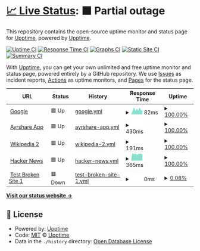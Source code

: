 # [📈 Live Status](https://upptime.github.io/upptime): <!--live status--> **🟧 Partial outage**

This repository contains the open-source uptime monitor and status page for [Upptime](https://upptime.js.org), powered by [Upptime](https://github.com/upptime/upptime).

[![Uptime CI](https://github.com/upptime/upptime/workflows/Uptime%20CI/badge.svg)](https://github.com/upptime/upptime/actions?query=workflow%3A%22Uptime+CI%22)
[![Response Time CI](https://github.com/upptime/upptime/workflows/Response%20Time%20CI/badge.svg)](https://github.com/upptime/upptime/actions?query=workflow%3A%22Response+Time+CI%22)
[![Graphs CI](https://github.com/upptime/upptime/workflows/Graphs%20CI/badge.svg)](https://github.com/upptime/upptime/actions?query=workflow%3A%22Graphs+CI%22)
[![Static Site CI](https://github.com/upptime/upptime/workflows/Static%20Site%20CI/badge.svg)](https://github.com/upptime/upptime/actions?query=workflow%3A%22Static+Site+CI%22)
[![Summary CI](https://github.com/upptime/upptime/workflows/Summary%20CI/badge.svg)](https://github.com/upptime/upptime/actions?query=workflow%3A%22Summary+CI%22)

With [Upptime](https://upptime.js.org), you can get your own unlimited and free uptime monitor and status page, powered entirely by a GitHub repository. We use [Issues](https://github.com/upptime/upptime/issues) as incident reports, [Actions](https://github.com/upptime/upptime/actions) as uptime monitors, and [Pages](https://upptime.github.io/upptime) for the status page.

<!--start: status pages-->
<!-- This summary is generated by Upptime (https://github.com/upptime/upptime) -->
<!-- Do not edit this manually, your changes will be overwritten -->
<!-- prettier-ignore -->
| URL | Status | History | Response Time | Uptime |
| --- | ------ | ------- | ------------- | ------ |
| <img alt="" src="https://favicons.githubusercontent.com/www.google.com" height="13"> [Google](https://www.google.com) | 🟩 Up | [google.yml](https://github.com/gbourne1/uptime-status/commits/HEAD/history/google.yml) | <details><summary><img alt="Response time graph" src="./graphs/google/response-time-week.png" height="20"> 82ms</summary><br><a href="https://upptime.github.io/upptime/history/google"><img alt="Response time 82" src="https://img.shields.io/endpoint?url=https%3A%2F%2Fraw.githubusercontent.com%2Fgbourne1%2Fuptime-status%2FHEAD%2Fapi%2Fgoogle%2Fresponse-time.json"></a><br><a href="https://upptime.github.io/upptime/history/google"><img alt="24-hour response time 82" src="https://img.shields.io/endpoint?url=https%3A%2F%2Fraw.githubusercontent.com%2Fgbourne1%2Fuptime-status%2FHEAD%2Fapi%2Fgoogle%2Fresponse-time-day.json"></a><br><a href="https://upptime.github.io/upptime/history/google"><img alt="7-day response time 82" src="https://img.shields.io/endpoint?url=https%3A%2F%2Fraw.githubusercontent.com%2Fgbourne1%2Fuptime-status%2FHEAD%2Fapi%2Fgoogle%2Fresponse-time-week.json"></a><br><a href="https://upptime.github.io/upptime/history/google"><img alt="30-day response time 82" src="https://img.shields.io/endpoint?url=https%3A%2F%2Fraw.githubusercontent.com%2Fgbourne1%2Fuptime-status%2FHEAD%2Fapi%2Fgoogle%2Fresponse-time-month.json"></a><br><a href="https://upptime.github.io/upptime/history/google"><img alt="1-year response time 82" src="https://img.shields.io/endpoint?url=https%3A%2F%2Fraw.githubusercontent.com%2Fgbourne1%2Fuptime-status%2FHEAD%2Fapi%2Fgoogle%2Fresponse-time-year.json"></a></details> | <details><summary><a href="https://upptime.github.io/upptime/history/google">100.00%</a></summary><a href="https://upptime.github.io/upptime/history/google"><img alt="All-time uptime 100.00%" src="https://img.shields.io/endpoint?url=https%3A%2F%2Fraw.githubusercontent.com%2Fgbourne1%2Fuptime-status%2FHEAD%2Fapi%2Fgoogle%2Fuptime.json"></a><br><a href="https://upptime.github.io/upptime/history/google"><img alt="24-hour uptime 100.00%" src="https://img.shields.io/endpoint?url=https%3A%2F%2Fraw.githubusercontent.com%2Fgbourne1%2Fuptime-status%2FHEAD%2Fapi%2Fgoogle%2Fuptime-day.json"></a><br><a href="https://upptime.github.io/upptime/history/google"><img alt="7-day uptime 100.00%" src="https://img.shields.io/endpoint?url=https%3A%2F%2Fraw.githubusercontent.com%2Fgbourne1%2Fuptime-status%2FHEAD%2Fapi%2Fgoogle%2Fuptime-week.json"></a><br><a href="https://upptime.github.io/upptime/history/google"><img alt="30-day uptime 100.00%" src="https://img.shields.io/endpoint?url=https%3A%2F%2Fraw.githubusercontent.com%2Fgbourne1%2Fuptime-status%2FHEAD%2Fapi%2Fgoogle%2Fuptime-month.json"></a><br><a href="https://upptime.github.io/upptime/history/google"><img alt="1-year uptime 100.00%" src="https://img.shields.io/endpoint?url=https%3A%2F%2Fraw.githubusercontent.com%2Fgbourne1%2Fuptime-status%2FHEAD%2Fapi%2Fgoogle%2Fuptime-year.json"></a></details>
| <img alt="" src="https://favicons.githubusercontent.com/app.ayrshare.com" height="13"> [Ayrshare App](https://app.ayrshare.com) | 🟩 Up | [ayrshare-app.yml](https://github.com/gbourne1/uptime-status/commits/HEAD/history/ayrshare-app.yml) | <details><summary><img alt="Response time graph" src="./graphs/ayrshare-app/response-time-week.png" height="20"> 430ms</summary><br><a href="https://upptime.github.io/upptime/history/ayrshare-app"><img alt="Response time 430" src="https://img.shields.io/endpoint?url=https%3A%2F%2Fraw.githubusercontent.com%2Fgbourne1%2Fuptime-status%2FHEAD%2Fapi%2Fayrshare-app%2Fresponse-time.json"></a><br><a href="https://upptime.github.io/upptime/history/ayrshare-app"><img alt="24-hour response time 430" src="https://img.shields.io/endpoint?url=https%3A%2F%2Fraw.githubusercontent.com%2Fgbourne1%2Fuptime-status%2FHEAD%2Fapi%2Fayrshare-app%2Fresponse-time-day.json"></a><br><a href="https://upptime.github.io/upptime/history/ayrshare-app"><img alt="7-day response time 430" src="https://img.shields.io/endpoint?url=https%3A%2F%2Fraw.githubusercontent.com%2Fgbourne1%2Fuptime-status%2FHEAD%2Fapi%2Fayrshare-app%2Fresponse-time-week.json"></a><br><a href="https://upptime.github.io/upptime/history/ayrshare-app"><img alt="30-day response time 430" src="https://img.shields.io/endpoint?url=https%3A%2F%2Fraw.githubusercontent.com%2Fgbourne1%2Fuptime-status%2FHEAD%2Fapi%2Fayrshare-app%2Fresponse-time-month.json"></a><br><a href="https://upptime.github.io/upptime/history/ayrshare-app"><img alt="1-year response time 430" src="https://img.shields.io/endpoint?url=https%3A%2F%2Fraw.githubusercontent.com%2Fgbourne1%2Fuptime-status%2FHEAD%2Fapi%2Fayrshare-app%2Fresponse-time-year.json"></a></details> | <details><summary><a href="https://upptime.github.io/upptime/history/ayrshare-app">100.00%</a></summary><a href="https://upptime.github.io/upptime/history/ayrshare-app"><img alt="All-time uptime 100.00%" src="https://img.shields.io/endpoint?url=https%3A%2F%2Fraw.githubusercontent.com%2Fgbourne1%2Fuptime-status%2FHEAD%2Fapi%2Fayrshare-app%2Fuptime.json"></a><br><a href="https://upptime.github.io/upptime/history/ayrshare-app"><img alt="24-hour uptime 100.00%" src="https://img.shields.io/endpoint?url=https%3A%2F%2Fraw.githubusercontent.com%2Fgbourne1%2Fuptime-status%2FHEAD%2Fapi%2Fayrshare-app%2Fuptime-day.json"></a><br><a href="https://upptime.github.io/upptime/history/ayrshare-app"><img alt="7-day uptime 100.00%" src="https://img.shields.io/endpoint?url=https%3A%2F%2Fraw.githubusercontent.com%2Fgbourne1%2Fuptime-status%2FHEAD%2Fapi%2Fayrshare-app%2Fuptime-week.json"></a><br><a href="https://upptime.github.io/upptime/history/ayrshare-app"><img alt="30-day uptime 100.00%" src="https://img.shields.io/endpoint?url=https%3A%2F%2Fraw.githubusercontent.com%2Fgbourne1%2Fuptime-status%2FHEAD%2Fapi%2Fayrshare-app%2Fuptime-month.json"></a><br><a href="https://upptime.github.io/upptime/history/ayrshare-app"><img alt="1-year uptime 100.00%" src="https://img.shields.io/endpoint?url=https%3A%2F%2Fraw.githubusercontent.com%2Fgbourne1%2Fuptime-status%2FHEAD%2Fapi%2Fayrshare-app%2Fuptime-year.json"></a></details>
| <img alt="" src="https://favicons.githubusercontent.com/en.wikipedia.org" height="13"> [Wikipedia 2](https://en.wikipedia.org) | 🟩 Up | [wikipedia-2.yml](https://github.com/gbourne1/uptime-status/commits/HEAD/history/wikipedia-2.yml) | <details><summary><img alt="Response time graph" src="./graphs/wikipedia-2/response-time-week.png" height="20"> 191ms</summary><br><a href="https://upptime.github.io/upptime/history/wikipedia-2"><img alt="Response time 191" src="https://img.shields.io/endpoint?url=https%3A%2F%2Fraw.githubusercontent.com%2Fgbourne1%2Fuptime-status%2FHEAD%2Fapi%2Fwikipedia-2%2Fresponse-time.json"></a><br><a href="https://upptime.github.io/upptime/history/wikipedia-2"><img alt="24-hour response time 191" src="https://img.shields.io/endpoint?url=https%3A%2F%2Fraw.githubusercontent.com%2Fgbourne1%2Fuptime-status%2FHEAD%2Fapi%2Fwikipedia-2%2Fresponse-time-day.json"></a><br><a href="https://upptime.github.io/upptime/history/wikipedia-2"><img alt="7-day response time 191" src="https://img.shields.io/endpoint?url=https%3A%2F%2Fraw.githubusercontent.com%2Fgbourne1%2Fuptime-status%2FHEAD%2Fapi%2Fwikipedia-2%2Fresponse-time-week.json"></a><br><a href="https://upptime.github.io/upptime/history/wikipedia-2"><img alt="30-day response time 191" src="https://img.shields.io/endpoint?url=https%3A%2F%2Fraw.githubusercontent.com%2Fgbourne1%2Fuptime-status%2FHEAD%2Fapi%2Fwikipedia-2%2Fresponse-time-month.json"></a><br><a href="https://upptime.github.io/upptime/history/wikipedia-2"><img alt="1-year response time 191" src="https://img.shields.io/endpoint?url=https%3A%2F%2Fraw.githubusercontent.com%2Fgbourne1%2Fuptime-status%2FHEAD%2Fapi%2Fwikipedia-2%2Fresponse-time-year.json"></a></details> | <details><summary><a href="https://upptime.github.io/upptime/history/wikipedia-2">100.00%</a></summary><a href="https://upptime.github.io/upptime/history/wikipedia-2"><img alt="All-time uptime 100.00%" src="https://img.shields.io/endpoint?url=https%3A%2F%2Fraw.githubusercontent.com%2Fgbourne1%2Fuptime-status%2FHEAD%2Fapi%2Fwikipedia-2%2Fuptime.json"></a><br><a href="https://upptime.github.io/upptime/history/wikipedia-2"><img alt="24-hour uptime 100.00%" src="https://img.shields.io/endpoint?url=https%3A%2F%2Fraw.githubusercontent.com%2Fgbourne1%2Fuptime-status%2FHEAD%2Fapi%2Fwikipedia-2%2Fuptime-day.json"></a><br><a href="https://upptime.github.io/upptime/history/wikipedia-2"><img alt="7-day uptime 100.00%" src="https://img.shields.io/endpoint?url=https%3A%2F%2Fraw.githubusercontent.com%2Fgbourne1%2Fuptime-status%2FHEAD%2Fapi%2Fwikipedia-2%2Fuptime-week.json"></a><br><a href="https://upptime.github.io/upptime/history/wikipedia-2"><img alt="30-day uptime 100.00%" src="https://img.shields.io/endpoint?url=https%3A%2F%2Fraw.githubusercontent.com%2Fgbourne1%2Fuptime-status%2FHEAD%2Fapi%2Fwikipedia-2%2Fuptime-month.json"></a><br><a href="https://upptime.github.io/upptime/history/wikipedia-2"><img alt="1-year uptime 100.00%" src="https://img.shields.io/endpoint?url=https%3A%2F%2Fraw.githubusercontent.com%2Fgbourne1%2Fuptime-status%2FHEAD%2Fapi%2Fwikipedia-2%2Fuptime-year.json"></a></details>
| <img alt="" src="https://favicons.githubusercontent.com/news.ycombinator.com" height="13"> [Hacker News](https://news.ycombinator.com) | 🟩 Up | [hacker-news.yml](https://github.com/gbourne1/uptime-status/commits/HEAD/history/hacker-news.yml) | <details><summary><img alt="Response time graph" src="./graphs/hacker-news/response-time-week.png" height="20"> 365ms</summary><br><a href="https://upptime.github.io/upptime/history/hacker-news"><img alt="Response time 365" src="https://img.shields.io/endpoint?url=https%3A%2F%2Fraw.githubusercontent.com%2Fgbourne1%2Fuptime-status%2FHEAD%2Fapi%2Fhacker-news%2Fresponse-time.json"></a><br><a href="https://upptime.github.io/upptime/history/hacker-news"><img alt="24-hour response time 365" src="https://img.shields.io/endpoint?url=https%3A%2F%2Fraw.githubusercontent.com%2Fgbourne1%2Fuptime-status%2FHEAD%2Fapi%2Fhacker-news%2Fresponse-time-day.json"></a><br><a href="https://upptime.github.io/upptime/history/hacker-news"><img alt="7-day response time 365" src="https://img.shields.io/endpoint?url=https%3A%2F%2Fraw.githubusercontent.com%2Fgbourne1%2Fuptime-status%2FHEAD%2Fapi%2Fhacker-news%2Fresponse-time-week.json"></a><br><a href="https://upptime.github.io/upptime/history/hacker-news"><img alt="30-day response time 365" src="https://img.shields.io/endpoint?url=https%3A%2F%2Fraw.githubusercontent.com%2Fgbourne1%2Fuptime-status%2FHEAD%2Fapi%2Fhacker-news%2Fresponse-time-month.json"></a><br><a href="https://upptime.github.io/upptime/history/hacker-news"><img alt="1-year response time 365" src="https://img.shields.io/endpoint?url=https%3A%2F%2Fraw.githubusercontent.com%2Fgbourne1%2Fuptime-status%2FHEAD%2Fapi%2Fhacker-news%2Fresponse-time-year.json"></a></details> | <details><summary><a href="https://upptime.github.io/upptime/history/hacker-news">100.00%</a></summary><a href="https://upptime.github.io/upptime/history/hacker-news"><img alt="All-time uptime 100.00%" src="https://img.shields.io/endpoint?url=https%3A%2F%2Fraw.githubusercontent.com%2Fgbourne1%2Fuptime-status%2FHEAD%2Fapi%2Fhacker-news%2Fuptime.json"></a><br><a href="https://upptime.github.io/upptime/history/hacker-news"><img alt="24-hour uptime 100.00%" src="https://img.shields.io/endpoint?url=https%3A%2F%2Fraw.githubusercontent.com%2Fgbourne1%2Fuptime-status%2FHEAD%2Fapi%2Fhacker-news%2Fuptime-day.json"></a><br><a href="https://upptime.github.io/upptime/history/hacker-news"><img alt="7-day uptime 100.00%" src="https://img.shields.io/endpoint?url=https%3A%2F%2Fraw.githubusercontent.com%2Fgbourne1%2Fuptime-status%2FHEAD%2Fapi%2Fhacker-news%2Fuptime-week.json"></a><br><a href="https://upptime.github.io/upptime/history/hacker-news"><img alt="30-day uptime 100.00%" src="https://img.shields.io/endpoint?url=https%3A%2F%2Fraw.githubusercontent.com%2Fgbourne1%2Fuptime-status%2FHEAD%2Fapi%2Fhacker-news%2Fuptime-month.json"></a><br><a href="https://upptime.github.io/upptime/history/hacker-news"><img alt="1-year uptime 100.00%" src="https://img.shields.io/endpoint?url=https%3A%2F%2Fraw.githubusercontent.com%2Fgbourne1%2Fuptime-status%2FHEAD%2Fapi%2Fhacker-news%2Fuptime-year.json"></a></details>
| <img alt="" src="https://favicons.githubusercontent.com/thissitedoesnotexist.koj.co" height="13"> [Test Broken Site 1](https://thissitedoesnotexist.koj.co) | 🟥 Down | [test-broken-site-1.yml](https://github.com/gbourne1/uptime-status/commits/HEAD/history/test-broken-site-1.yml) | <details><summary><img alt="Response time graph" src="./graphs/test-broken-site-1/response-time-week.png" height="20"> 0ms</summary><br><a href="https://upptime.github.io/upptime/history/test-broken-site-1"><img alt="Response time 0" src="https://img.shields.io/endpoint?url=https%3A%2F%2Fraw.githubusercontent.com%2Fgbourne1%2Fuptime-status%2FHEAD%2Fapi%2Ftest-broken-site-1%2Fresponse-time.json"></a><br><a href="https://upptime.github.io/upptime/history/test-broken-site-1"><img alt="24-hour response time 0" src="https://img.shields.io/endpoint?url=https%3A%2F%2Fraw.githubusercontent.com%2Fgbourne1%2Fuptime-status%2FHEAD%2Fapi%2Ftest-broken-site-1%2Fresponse-time-day.json"></a><br><a href="https://upptime.github.io/upptime/history/test-broken-site-1"><img alt="7-day response time 0" src="https://img.shields.io/endpoint?url=https%3A%2F%2Fraw.githubusercontent.com%2Fgbourne1%2Fuptime-status%2FHEAD%2Fapi%2Ftest-broken-site-1%2Fresponse-time-week.json"></a><br><a href="https://upptime.github.io/upptime/history/test-broken-site-1"><img alt="30-day response time 0" src="https://img.shields.io/endpoint?url=https%3A%2F%2Fraw.githubusercontent.com%2Fgbourne1%2Fuptime-status%2FHEAD%2Fapi%2Ftest-broken-site-1%2Fresponse-time-month.json"></a><br><a href="https://upptime.github.io/upptime/history/test-broken-site-1"><img alt="1-year response time 0" src="https://img.shields.io/endpoint?url=https%3A%2F%2Fraw.githubusercontent.com%2Fgbourne1%2Fuptime-status%2FHEAD%2Fapi%2Ftest-broken-site-1%2Fresponse-time-year.json"></a></details> | <details><summary><a href="https://upptime.github.io/upptime/history/test-broken-site-1">0.08%</a></summary><a href="https://upptime.github.io/upptime/history/test-broken-site-1"><img alt="All-time uptime 0.08%" src="https://img.shields.io/endpoint?url=https%3A%2F%2Fraw.githubusercontent.com%2Fgbourne1%2Fuptime-status%2FHEAD%2Fapi%2Ftest-broken-site-1%2Fuptime.json"></a><br><a href="https://upptime.github.io/upptime/history/test-broken-site-1"><img alt="24-hour uptime 0.08%" src="https://img.shields.io/endpoint?url=https%3A%2F%2Fraw.githubusercontent.com%2Fgbourne1%2Fuptime-status%2FHEAD%2Fapi%2Ftest-broken-site-1%2Fuptime-day.json"></a><br><a href="https://upptime.github.io/upptime/history/test-broken-site-1"><img alt="7-day uptime 0.08%" src="https://img.shields.io/endpoint?url=https%3A%2F%2Fraw.githubusercontent.com%2Fgbourne1%2Fuptime-status%2FHEAD%2Fapi%2Ftest-broken-site-1%2Fuptime-week.json"></a><br><a href="https://upptime.github.io/upptime/history/test-broken-site-1"><img alt="30-day uptime 0.08%" src="https://img.shields.io/endpoint?url=https%3A%2F%2Fraw.githubusercontent.com%2Fgbourne1%2Fuptime-status%2FHEAD%2Fapi%2Ftest-broken-site-1%2Fuptime-month.json"></a><br><a href="https://upptime.github.io/upptime/history/test-broken-site-1"><img alt="1-year uptime 0.08%" src="https://img.shields.io/endpoint?url=https%3A%2F%2Fraw.githubusercontent.com%2Fgbourne1%2Fuptime-status%2FHEAD%2Fapi%2Ftest-broken-site-1%2Fuptime-year.json"></a></details>

<!--end: status pages-->

[**Visit our status website →**](https://upptime.github.io/upptime)

## 📄 License

- Powered by: [Upptime](https://github.com/upptime/upptime)
- Code: [MIT](./LICENSE) © [Upptime](https://upptime.js.org)
- Data in the `./history` directory: [Open Database License](https://opendatacommons.org/licenses/odbl/1-0/)
